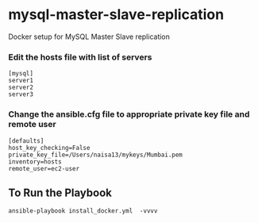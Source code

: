 # mysql-master-slave-replication
Docker setup for MySQL Master Slave replication 

### Edit the hosts file with list of servers ###
```
[mysql]
server1
server2
server3
```

###  Change the ansible.cfg file to appropriate private key file and remote user ###

```
[defaults]
host_key_checking=False
private_key_file=/Users/naisa13/mykeys/Mumbai.pem
inventory=hosts
remote_user=ec2-user
```

## To Run the Playbook ##
```
ansible-playbook install_docker.yml  -vvvv
```
